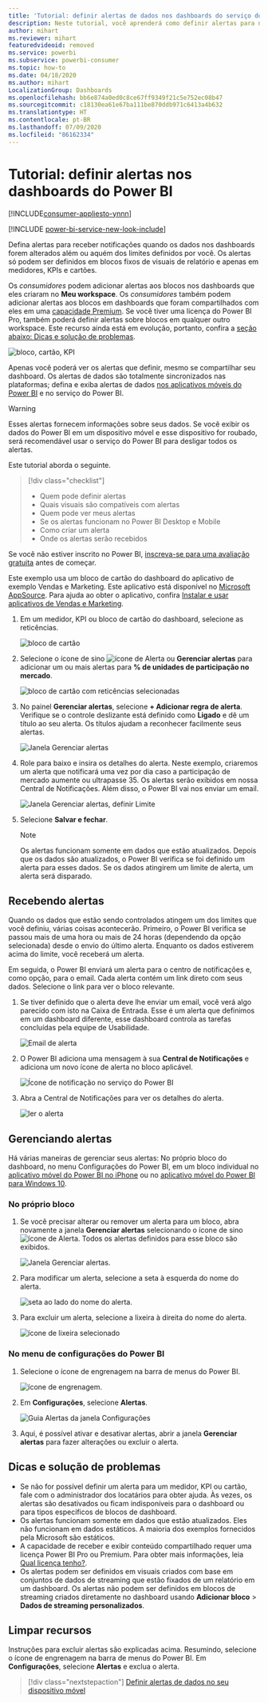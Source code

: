 ```yaml
---
title: 'Tutorial: definir alertas de dados nos dashboards do serviço do Power BI'
description: Neste tutorial, você aprenderá como definir alertas para notificar quando os dados nos dashboards forem alterados além dos limites definidos por você no serviço do Microsoft Power BI.
author: mihart
ms.reviewer: mihart
featuredvideoid: removed
ms.service: powerbi
ms.subservice: powerbi-consumer
ms.topic: how-to
ms.date: 04/18/2020
ms.author: mihart
LocalizationGroup: Dashboards
ms.openlocfilehash: bb6e874a0ed0c8ce67ff9349f21c5e752ec08b47
ms.sourcegitcommit: c18130ea61e67ba111be870ddb971c6413a4b632
ms.translationtype: HT
ms.contentlocale: pt-BR
ms.lasthandoff: 07/09/2020
ms.locfileid: "86162334"
---
```

# <a name="tutorial-set-alerts-on-power-bi-dashboards"></a>Tutorial: definir alertas nos dashboards do Power BI

[!INCLUDE[consumer-appliesto-ynnn](../includes/consumer-appliesto-ynnn.md)]

[!INCLUDE [power-bi-service-new-look-include](../includes/power-bi-service-new-look-include.md)]

Defina alertas para receber notificações quando os dados nos dashboards forem alterados além ou aquém dos limites definidos por você. Os alertas só podem ser definidos em blocos fixos de visuais de relatório e apenas em medidores, KPIs e cartões. 

Os *consumidores* podem adicionar alertas aos blocos nos dashboards que eles criaram no **Meu workspace**. Os *consumidores* também podem adicionar alertas aos blocos em dashboards que foram compartilhados com eles em uma [capacidade Premium](end-user-license.md). Se você tiver uma licença do Power BI Pro, também poderá definir alertas sobre blocos em qualquer outro workspace.
Este recurso ainda está em evolução, portanto, confira a [seção abaixo: Dicas e solução de problemas](#tips-and-troubleshooting).

![bloco, cartão, KPI](media/end-user-alerts/card-gauge-kpi.png)

Apenas você poderá ver os alertas que definir, mesmo se compartilhar seu dashboard. Os alertas de dados são totalmente sincronizados nas plataformas; defina e exiba alertas de dados [nos aplicativos móveis do Power BI](mobile/mobile-set-data-alerts-in-the-mobile-apps.md) e no serviço do Power BI. 

> [!WARNING]
> Esses alertas fornecem informações sobre seus dados. Se você exibir os dados do Power BI em um dispositivo móvel e esse dispositivo for roubado, será recomendável usar o serviço do Power BI para desligar todos os alertas.
> 

Este tutorial aborda o seguinte.
> [!div class="checklist"]
> * Quem pode definir alertas
> * Quais visuais são compatíveis com alertas
> * Quem pode ver meus alertas
> * Se os alertas funcionam no Power BI Desktop e Mobile
> * Como criar um alerta
> * Onde os alertas serão recebidos

Se você não estiver inscrito no Power BI, [inscreva-se para uma avaliação gratuita](https://app.powerbi.com/signupredirect?pbi_source=web) antes de começar.

Este exemplo usa um bloco de cartão do dashboard do aplicativo de exemplo Vendas e Marketing. Este aplicativo está disponível no [Microsoft AppSource](https://appsource.microsoft.com). Para ajuda ao obter o aplicativo, confira [Instalar e usar aplicativos de Vendas e Marketing](end-user-app-marketing.md).

1. Em um medidor, KPI ou bloco de cartão do dashboard, selecione as reticências.
   
   ![bloco de cartão](media/end-user-alerts/power-bi-cards.png)
2. Selecione o ícone de sino ![ícone de Alerta](media/end-user-alerts/power-bi-bell-icon.png) ou **Gerenciar alertas** para adicionar um ou mais alertas para **% de unidades de participação no mercado**.

   ![bloco de cartão com reticências selecionadas](media/end-user-alerts/power-bi-ellipses.png)

   
1. No painel **Gerenciar alertas**, selecione **+ Adicionar regra de alerta**.  Verifique se o controle deslizante está definido como **Ligado** e dê um título ao seu alerta. Os títulos ajudam a reconhecer facilmente seus alertas.
   
   ![Janela Gerenciar alertas](media/end-user-alerts/power-bi-manage-alert.png)
4. Role para baixo e insira os detalhes do alerta.  Neste exemplo, criaremos um alerta que notificará uma vez por dia caso a participação de mercado aumente ou ultrapasse 35. Os alertas serão exibidos em nossa Central de Notificações. Além disso, o Power BI vai nos enviar um email.
   
   ![Janela Gerenciar alertas, definir Limite](media/end-user-alerts/power-bi-manage-alert-details.png)
5. Selecione **Salvar e fechar**.
 
   > [!NOTE]
   > Os alertas funcionam somente em dados que estão atualizados. Depois que os dados são atualizados, o Power BI verifica se foi definido um alerta para esses dados. Se os dados atingirem um limite de alerta, um alerta será disparado. 
   > 

## <a name="receiving-alerts"></a>Recebendo alertas
Quando os dados que estão sendo controlados atingem um dos limites que você definiu, várias coisas acontecerão. Primeiro, o Power BI verifica se passou mais de uma hora ou mais de 24 horas (dependendo da opção selecionada) desde o envio do último alerta. Enquanto os dados estiverem acima do limite, você receberá um alerta.

Em seguida, o Power BI enviará um alerta para o centro de notificações e, como opção, para o email. Cada alerta contém um link direto com seus dados. Selecione o link para ver o bloco relevante.  

1. Se tiver definido que o alerta deve lhe enviar um email, você verá algo parecido com isto na Caixa de Entrada. Esse é um alerta que definimos em um dashboard diferente, esse dashboard controla as tarefas concluídas pela equipe de Usabilidade.
   
   ![Email de alerta](media/end-user-alerts/power-bi-alert-email.png)
2. O Power BI adiciona uma mensagem à sua **Central de Notificações** e adiciona um novo ícone de alerta no bloco aplicável.
   
   ![Ícone de notificação no serviço do Power BI](media/end-user-alerts/power-bi-task-alert.png)
3. Abra a Central de Notificações para ver os detalhes do alerta.
   
    ![ler o alerta](media/end-user-alerts/power-bi-notification.png)
   
  

## <a name="managing-alerts"></a>Gerenciando alertas

Há várias maneiras de gerenciar seus alertas: No próprio bloco do dashboard, no menu Configurações do Power BI, em um bloco individual no [aplicativo móvel do Power BI no iPhone](mobile/mobile-set-data-alerts-in-the-mobile-apps.md) ou no [aplicativo móvel do Power BI para Windows 10](mobile/mobile-set-data-alerts-in-the-mobile-apps.md).

### <a name="from-the-tile-itself"></a>No próprio bloco

1. Se você precisar alterar ou remover um alerta para um bloco, abra novamente a janela **Gerenciar alertas** selecionando o ícone de sino ![ícone de Alerta](media/end-user-alerts/power-bi-bell-icon.png). Todos os alertas definidos para esse bloco são exibidos.
   
    ![Janela Gerenciar alertas](media/end-user-alerts/power-bi-manage-alerts.png).
2. Para modificar um alerta, selecione a seta à esquerda do nome do alerta.
   
    ![seta ao lado do nome do alerta](media/end-user-alerts/power-bi-modify-alert.png).
3. Para excluir um alerta, selecione a lixeira à direita do nome do alerta.
   
      ![ícone de lixeira selecionado](media/end-user-alerts/power-bi-alert-delete.png)

### <a name="from-the-power-bi-settings-menu"></a>No menu de configurações do Power BI

1. Selecione o ícone de engrenagem na barra de menus do Power BI.
   
    ![ícone de engrenagem](media/end-user-alerts/powerbi-gear-icon.png).
2. Em **Configurações**, selecione **Alertas**.
   
    ![Guia Alertas da janela Configurações](media/end-user-alerts/power-bi-alert-settings.png)
3. Aqui, é possível ativar e desativar alertas, abrir a janela **Gerenciar alertas** para fazer alterações ou excluir o alerta.

## <a name="tips-and-troubleshooting"></a>Dicas e solução de problemas 

* Se não for possível definir um alerta para um medidor, KPI ou cartão, fale com o administrador dos locatários para obter ajuda. Às vezes, os alertas são desativados ou ficam indisponíveis para o dashboard ou para tipos específicos de blocos de dashboard.
* Os alertas funcionam somente em dados que estão atualizados. Eles não funcionam em dados estáticos. A maioria dos exemplos fornecidos pela Microsoft são estáticos. 
* A capacidade de receber e exibir conteúdo compartilhado requer uma licença Power BI Pro ou Premium. Para obter mais informações, leia [Qual licença tenho?](end-user-license.md).
* Os alertas podem ser definidos em visuais criados com base em conjuntos de dados de streaming que estão fixados de um relatório em um dashboard. Os alertas não podem ser definidos em blocos de streaming criados diretamente no dashboard usando **Adicionar bloco** > **Dados de streaming personalizados**.


## <a name="clean-up-resources"></a>Limpar recursos
Instruções para excluir alertas são explicadas acima. Resumindo, selecione o ícone de engrenagem na barra de menus do Power BI. Em **Configurações**, selecione **Alertas** e exclua o alerta.

> [!div class="nextstepaction"]
> [Definir alertas de dados no seu dispositivo móvel](mobile/mobile-set-data-alerts-in-the-mobile-apps.md)


